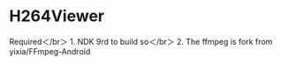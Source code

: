 H264Viewer
==========
Required＜/br＞
	1. NDK 9rd to build so＜/br＞
	2. The ffmpeg is fork from yixia/FFmpeg-Android